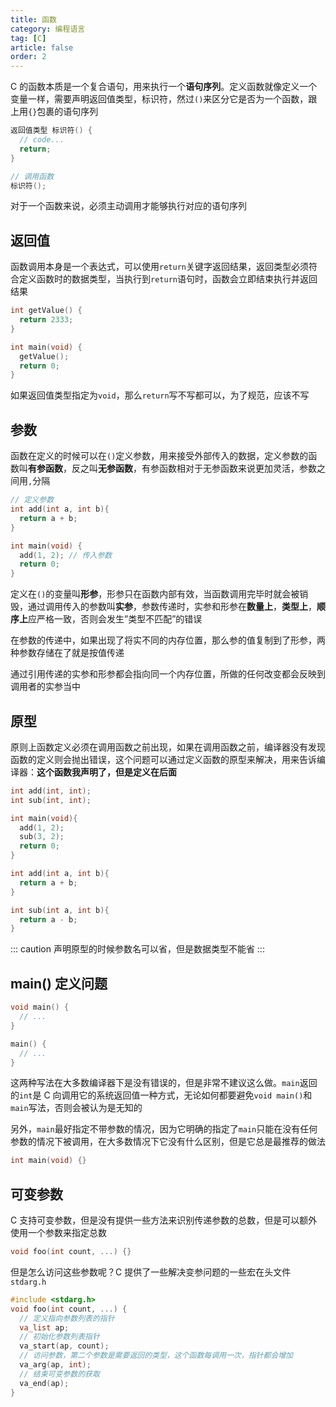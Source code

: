 ```yaml
---
title: 函数
category: 编程语言
tag: [C]
article: false
order: 2
---
```


C 的函数本质是一个复合语句，用来执行一个**语句序列**。定义函数就像定义一个变量一样，需要声明返回值类型，标识符，然过`()`来区分它是否为一个函数，跟上用`{}`包裹的语句序列

```c
返回值类型 标识符() {
  // code...
  return;
}

// 调用函数
标识符();
```

对于一个函数来说，必须主动调用才能够执行对应的语句序列

## 返回值

函数调用本身是一个表达式，可以使用`return`关键字返回结果，返回类型必须符合定义函数时的数据类型，当执行到`return`语句时，函数会立即结束执行并返回结果

```c
int getValue() {
  return 2333;
}

int main(void) {
  getValue();
  return 0;
}
```

如果返回值类型指定为`void`，那么`return`写不写都可以，为了规范，应该不写

## 参数

函数在定义的时候可以在`()`定义参数，用来接受外部传入的数据，定义参数的函数叫**有参函数**，反之叫**无参函数**，有参函数相对于无参函数来说更加灵活，参数之间用`,`分隔

```c
// 定义参数
int add(int a, int b){
  return a + b;
}

int main(void) {
  add(1, 2); // 传入参数
  return 0;
}
```

定义在`()`的变量叫**形参**，形参只在函数内部有效，当函数调用完毕时就会被销毁，通过调用传入的参数叫**实参**，参数传递时，实参和形参在**数量上**，**类型上**，**顺序上**应严格一致，否则会发生”类型不匹配”的错误

在参数的传递中，如果出现了将实不同的内存位置，那么参的值复制到了形参，两种参数存储在了就是按值传递

通过引用传递的实参和形参都会指向同一个内存位置，所做的任何改变都会反映到调用者的实参当中

## 原型

原则上函数定义必须在调用函数之前出现，如果在调用函数之前，编译器没有发现函数的定义则会抛出错误，这个问题可以通过定义函数的原型来解决，用来告诉编译器：**这个函数我声明了，但是定义在后面**

```c
int add(int, int);
int sub(int, int);

int main(void){
  add(1, 2);
  sub(3, 2);
  return 0;
}

int add(int a, int b){
  return a + b;
}

int sub(int a, int b){
  return a - b;
}
```

::: caution
声明原型的时候参数名可以省，但是数据类型不能省
:::

## main() 定义问题

```c
void main() {
  // ...
}
```

```c
main() {
  // ...
}
```

这两种写法在大多数编译器下是没有错误的，但是非常不建议这么做。`main`返回的`int`是 C 向调用它的系统返回值一种方式，无论如何都要避免`void main()`和`main`写法，否则会被认为是无知的

另外，`main`最好指定不带参数的情况，因为它明确的指定了`main`只能在没有任何参数的情况下被调用，在大多数情况下它没有什么区别，但是它总是最推荐的做法

```c
int main(void) {}
```

## 可变参数

C 支持可变参数，但是没有提供一些方法来识别传递参数的总数，但是可以额外使用一个参数来指定总数

```c
void foo(int count, ...) {}
```

但是怎么访问这些参数呢？C 提供了一些解决变参问题的一些宏在头文件`stdarg.h`

```c
#include <stdarg.h>
void foo(int count, ...) {
  // 定义指向参数列表的指针
  va_list ap;
  // 初始化参数列表指针
  va_start(ap, count);
  // 访问参数，第二个参数是需要返回的类型，这个函数每调用一次，指针都会增加
  va_arg(ap, int);
  // 结束可变参数的获取
  va_end(ap);
}
```
